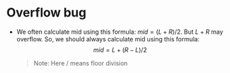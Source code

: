 # Overflow bug
* We often calculate mid using this formula: 
$mid=(L+R)/2$. But $L+R$ may overflow. So, we should always calculate mid using this formula:
  $$mid=L+(R−L)/2$$
  > Note: Here $/$ means floor division
